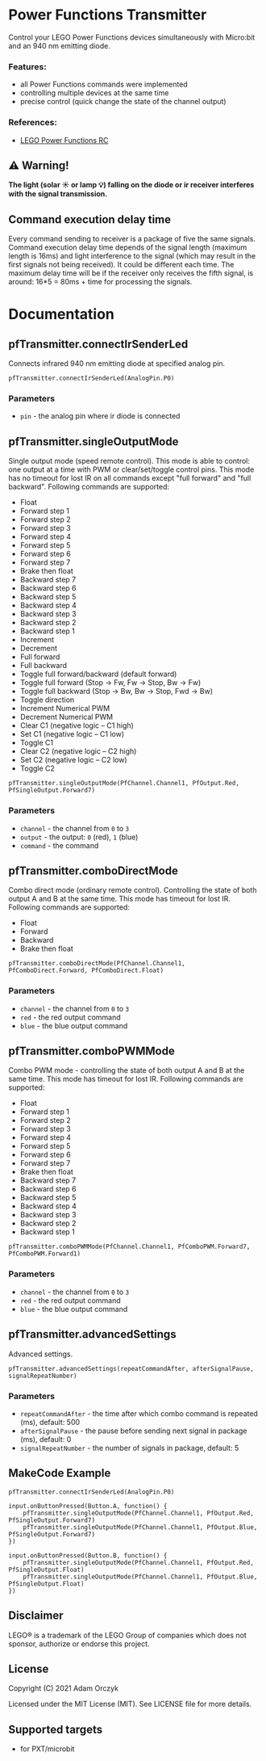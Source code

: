 # Power Functions Transmitter

Control your LEGO Power Functions devices simultaneously with Micro:bit and an 940 nm emitting diode. 

### Features:
- all Power Functions commands were implemented
- controlling multiple devices at the same time
- precise control (quick change the state of the channel output)

### References:
- [LEGO Power Functions RC](https://www.philohome.com/pf/LEGO_Power_Functions_RC.pdf)

## :warning: Warning!
**The light (solar :sunny: or lamp :bulb:) falling on the diode or ir receiver interferes with the signal transmission.**

## Command execution delay time
Every command sending to receiver is a package of five the same signals. 
Command execution delay time depends of the signal length (maximum length is 16ms) and light interference to the signal (which may result in the first signals not being received). 
It could be different each time. 
The maximum delay time will be if the receiver only receives the fifth signal, is around: 16*5 = 80ms + time for processing the signals.


# Documentation

## pfTransmitter.connectIrSenderLed

Connects infrared 940 nm emitting diode at specified analog pin. 

```sig
pfTransmitter.connectIrSenderLed(AnalogPin.P0)
```
### Parameters

- `pin` - the analog pin where ir diode is connected

## pfTransmitter.singleOutputMode

Single output mode (speed remote control). 
This mode is able to control: one output at a time with PWM or clear/set/toggle control pins. 
This mode has no timeout for lost IR on all commands except "full forward" and "full backward". 
Following commands are supported:
- Float
- Forward step 1
- Forward step 2
- Forward step 3
- Forward step 4
- Forward step 5
- Forward step 6
- Forward step 7
- Brake then float
- Backward step 7
- Backward step 6
- Backward step 5
- Backward step 4
- Backward step 3
- Backward step 2
- Backward step 1
- Increment
- Decrement
- Full forward
- Full backward
- Toggle full forward/backward (default forward)
- Toggle full forward (Stop → Fw, Fw → Stop, Bw → Fw)
- Toggle full backward (Stop → Bw, Bw → Stop, Fwd → Bw)
- Toggle direction
- Increment Numerical PWM
- Decrement Numerical PWM
- Clear C1 (negative logic – C1 high)
- Set C1 (negative logic – C1 low)
- Toggle C1
- Clear C2 (negative logic – C2 high)
- Set C2 (negative logic – C2 low)
- Toggle C2

```sig
pfTransmitter.singleOutputMode(PfChannel.Channel1, PfOutput.Red, PfSingleOutput.Forward7)
```

### Parameters

- `channel` - the channel from `0` to `3`
- `output` - the output: `0` (red), `1` (blue)
- `command` - the command

## pfTransmitter.comboDirectMode

Combo direct mode (ordinary remote control). 
Controlling the state of both output A and B at the same time. 
This mode has timeout for lost IR. 
Following commands are supported:
- Float
- Forward
- Backward
- Brake then float

```sig
pfTransmitter.comboDirectMode(PfChannel.Channel1, PfComboDirect.Forward, PfComboDirect.Float)
```

### Parameters

- `channel` - the channel from `0` to `3`
- `red` - the red output command
- `blue` - the blue output command

## pfTransmitter.comboPWMMode

Combo PWM mode - controlling the state of both output A and B at the same time. 
This mode has timeout for lost IR. 
Following commands are supported:
- Float
- Forward step 1
- Forward step 2
- Forward step 3
- Forward step 4
- Forward step 5
- Forward step 6
- Forward step 7
- Brake then float
- Backward step 7
- Backward step 6
- Backward step 5
- Backward step 4
- Backward step 3
- Backward step 2
- Backward step 1

```sig
pfTransmitter.comboPWMMode(PfChannel.Channel1, PfComboPWM.Forward7, PfComboPWM.Forward1)
```

### Parameters

- `channel` - the channel from `0` to `3`
- `red` - the red output command
- `blue` - the blue output command


## pfTransmitter.advancedSettings

Advanced settings.

```sig
pfTransmitter.advancedSettings(repeatCommandAfter, afterSignalPause, signalRepeatNumber)
```

### Parameters

- `repeatCommandAfter` - the time after which combo command is repeated (ms), default: 500
- `afterSignalPause` - the pause before sending next signal in package (ms), default: 0
- `signalRepeatNumber` - the number of signals in package, default: 5


## MakeCode Example

``` blocks
pfTransmitter.connectIrSenderLed(AnalogPin.P0)

input.onButtonPressed(Button.A, function() {
    pfTransmitter.singleOutputMode(PfChannel.Channel1, PfOutput.Red, PfSingleOutput.Forward7)
    pfTransmitter.singleOutputMode(PfChannel.Channel1, PfOutput.Blue, PfSingleOutput.Forward7)
})

input.onButtonPressed(Button.B, function() {
    pfTransmitter.singleOutputMode(PfChannel.Channel1, PfOutput.Red, PfSingleOutput.Float)
    pfTransmitter.singleOutputMode(PfChannel.Channel1, PfOutput.Blue, PfSingleOutput.Float)
})
```

## Disclaimer

LEGO® is a trademark of the LEGO Group of companies which does not sponsor, authorize or endorse this project.

## License

Copyright (C) 2021 Adam Orczyk

Licensed under the MIT License (MIT). See LICENSE file for more details.

## Supported targets

* for PXT/microbit

